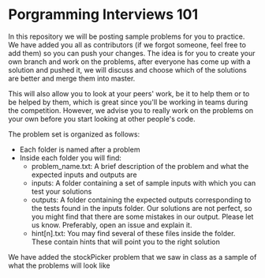 # Porgramming Interviews 101
In this repository we will be posting sample problems for you to practice. We have added you all as contributors (if we forgot someone, feel free to add them) so you can push your changes. The idea is for you to create your own branch and work on the problems, after everyone has come up with a solution and pushed it, we will discuss and choose which of the solutions are better and merge them into master. 

This will also allow you to look at your peers' work, be it to help them or to be helped by them, which is great since you'll be working in teams during the competition. However, we advise you to really work on the problems on your own before you start looking at other people's code.

The problem set is organized as follows:
- Each folder is named after a problem
- Inside each folder you will find:
    - problem_name.txt: A brief description of the problem and what the expected inputs and outputs are
    - inputs: A folder containing a set of sample inputs with which you can test your solutions
    - outputs: A folder containing the expected outputs corresponding to the tests found in the inputs folder. Our solutions are not perfect, so you might find that there are some mistakes in our output. Please let us know. Preferably, open an issue and explain it.
    - hint[n].txt: You may find several of these files inside the folder. These contain hints that will point you to the right solution

We have added the stockPicker problem that we saw in class as a sample of what the problems will look like
